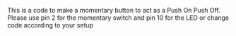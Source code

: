 This is a code to make a momentary button to act as a Push On Push Off. Please use pin 2 for the momentary switch and pin 10 for the LED or change code according to your setup
